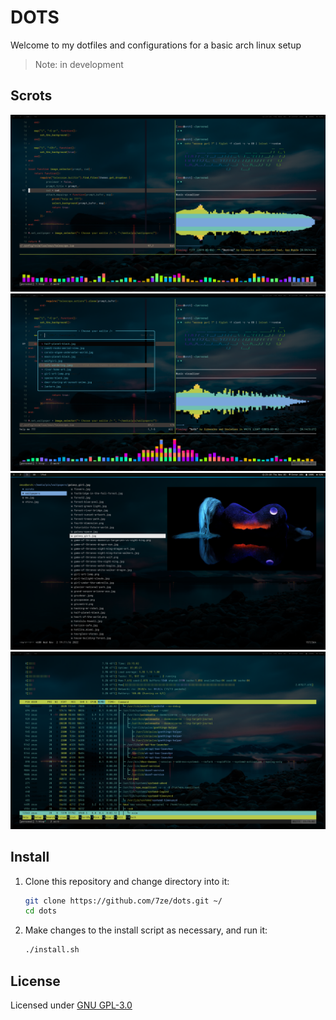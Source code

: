 # DOTS

Welcome to my dotfiles and configurations for a basic arch linux setup

> Note:
in development

## Scrots

![vim preview](./assets/code.png)
![telescope wallpaper picker](./assets/telescope_wallie_picker.png)
![lf image preview](./assets/lf_image_preview.png)
![htop](./assets/htop.png)

## Install

1. Clone this repository and change directory into it:

    ```sh
    git clone https://github.com/7ze/dots.git ~/
    cd dots
    ```

2. Make changes to the install script as necessary, and run it:

    ```sh
    ./install.sh
    ```

## License

Licensed under [GNU GPL-3.0](/LICENSE)
